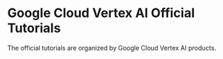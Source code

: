 # Google Cloud Vertex AI Official Tutorials

The official tutorials are organized by Google Cloud Vertex AI products.
 
